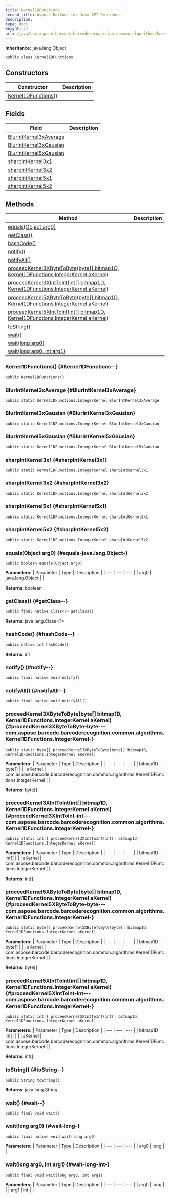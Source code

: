 ```yaml
---
title: Kernel1DFunctions
second_title: Aspose.BarCode for Java API Reference
description: 
type: docs
weight: 34
url: /java/com.aspose.barcode.barcoderecognition.common.algorithms/kernel1dfunctions/
---
```

**Inheritance:**
java.lang.Object
```
public class Kernel1DFunctions
```
## Constructors

| Constructor | Description |
| --- | --- |
| [Kernel1DFunctions()](#Kernel1DFunctions--) |  |
## Fields

| Field | Description |
| --- | --- |
| [BlurIntKernel3xAverage](#BlurIntKernel3xAverage) |  |
| [BlurIntKernel3xGausian](#BlurIntKernel3xGausian) |  |
| [BlurIntKernel5xGausian](#BlurIntKernel5xGausian) |  |
| [sharpIntKernel3x1](#sharpIntKernel3x1) |  |
| [sharpIntKernel3x2](#sharpIntKernel3x2) |  |
| [sharpIntKernel5x1](#sharpIntKernel5x1) |  |
| [sharpIntKernel5x2](#sharpIntKernel5x2) |  |
## Methods

| Method | Description |
| --- | --- |
| [equals(Object arg0)](#equals-java.lang.Object-) |  |
| [getClass()](#getClass--) |  |
| [hashCode()](#hashCode--) |  |
| [notify()](#notify--) |  |
| [notifyAll()](#notifyAll--) |  |
| [proceedKernel3XByteToByte(byte[] bitmap1D, Kernel1DFunctions.IntegerKernel aKernel)](#proceedKernel3XByteToByte-byte---com.aspose.barcode.barcoderecognition.common.algorithms.Kernel1DFunctions.IntegerKernel-) |  |
| [proceedKernel3XIntToInt(int[] bitmap1D, Kernel1DFunctions.IntegerKernel aKernel)](#proceedKernel3XIntToInt-int---com.aspose.barcode.barcoderecognition.common.algorithms.Kernel1DFunctions.IntegerKernel-) |  |
| [proceedKernel5XByteToByte(byte[] bitmap1D, Kernel1DFunctions.IntegerKernel aKernel)](#proceedKernel5XByteToByte-byte---com.aspose.barcode.barcoderecognition.common.algorithms.Kernel1DFunctions.IntegerKernel-) |  |
| [proceedKernel5XIntToInt(int[] bitmap1D, Kernel1DFunctions.IntegerKernel aKernel)](#proceedKernel5XIntToInt-int---com.aspose.barcode.barcoderecognition.common.algorithms.Kernel1DFunctions.IntegerKernel-) |  |
| [toString()](#toString--) |  |
| [wait()](#wait--) |  |
| [wait(long arg0)](#wait-long-) |  |
| [wait(long arg0, int arg1)](#wait-long-int-) |  |
### Kernel1DFunctions() {#Kernel1DFunctions--}
```
public Kernel1DFunctions()
```


### BlurIntKernel3xAverage {#BlurIntKernel3xAverage}
```
public static Kernel1DFunctions.IntegerKernel BlurIntKernel3xAverage
```


### BlurIntKernel3xGausian {#BlurIntKernel3xGausian}
```
public static Kernel1DFunctions.IntegerKernel BlurIntKernel3xGausian
```


### BlurIntKernel5xGausian {#BlurIntKernel5xGausian}
```
public static Kernel1DFunctions.IntegerKernel BlurIntKernel5xGausian
```


### sharpIntKernel3x1 {#sharpIntKernel3x1}
```
public static Kernel1DFunctions.IntegerKernel sharpIntKernel3x1
```


### sharpIntKernel3x2 {#sharpIntKernel3x2}
```
public static Kernel1DFunctions.IntegerKernel sharpIntKernel3x2
```


### sharpIntKernel5x1 {#sharpIntKernel5x1}
```
public static Kernel1DFunctions.IntegerKernel sharpIntKernel5x1
```


### sharpIntKernel5x2 {#sharpIntKernel5x2}
```
public static Kernel1DFunctions.IntegerKernel sharpIntKernel5x2
```


### equals(Object arg0) {#equals-java.lang.Object-}
```
public boolean equals(Object arg0)
```




**Parameters:**
| Parameter | Type | Description |
| --- | --- | --- |
| arg0 | java.lang.Object |  |

**Returns:**
boolean
### getClass() {#getClass--}
```
public final native Class<?> getClass()
```




**Returns:**
java.lang.Class<?>
### hashCode() {#hashCode--}
```
public native int hashCode()
```




**Returns:**
int
### notify() {#notify--}
```
public final native void notify()
```




### notifyAll() {#notifyAll--}
```
public final native void notifyAll()
```




### proceedKernel3XByteToByte(byte[] bitmap1D, Kernel1DFunctions.IntegerKernel aKernel) {#proceedKernel3XByteToByte-byte---com.aspose.barcode.barcoderecognition.common.algorithms.Kernel1DFunctions.IntegerKernel-}
```
public static byte[] proceedKernel3XByteToByte(byte[] bitmap1D, Kernel1DFunctions.IntegerKernel aKernel)
```




**Parameters:**
| Parameter | Type | Description |
| --- | --- | --- |
| bitmap1D | byte[] |  |
| aKernel | com.aspose.barcode.barcoderecognition.common.algorithms.Kernel1DFunctions.IntegerKernel |  |

**Returns:**
byte[]
### proceedKernel3XIntToInt(int[] bitmap1D, Kernel1DFunctions.IntegerKernel aKernel) {#proceedKernel3XIntToInt-int---com.aspose.barcode.barcoderecognition.common.algorithms.Kernel1DFunctions.IntegerKernel-}
```
public static int[] proceedKernel3XIntToInt(int[] bitmap1D, Kernel1DFunctions.IntegerKernel aKernel)
```




**Parameters:**
| Parameter | Type | Description |
| --- | --- | --- |
| bitmap1D | int[] |  |
| aKernel | com.aspose.barcode.barcoderecognition.common.algorithms.Kernel1DFunctions.IntegerKernel |  |

**Returns:**
int[]
### proceedKernel5XByteToByte(byte[] bitmap1D, Kernel1DFunctions.IntegerKernel aKernel) {#proceedKernel5XByteToByte-byte---com.aspose.barcode.barcoderecognition.common.algorithms.Kernel1DFunctions.IntegerKernel-}
```
public static byte[] proceedKernel5XByteToByte(byte[] bitmap1D, Kernel1DFunctions.IntegerKernel aKernel)
```




**Parameters:**
| Parameter | Type | Description |
| --- | --- | --- |
| bitmap1D | byte[] |  |
| aKernel | com.aspose.barcode.barcoderecognition.common.algorithms.Kernel1DFunctions.IntegerKernel |  |

**Returns:**
byte[]
### proceedKernel5XIntToInt(int[] bitmap1D, Kernel1DFunctions.IntegerKernel aKernel) {#proceedKernel5XIntToInt-int---com.aspose.barcode.barcoderecognition.common.algorithms.Kernel1DFunctions.IntegerKernel-}
```
public static int[] proceedKernel5XIntToInt(int[] bitmap1D, Kernel1DFunctions.IntegerKernel aKernel)
```




**Parameters:**
| Parameter | Type | Description |
| --- | --- | --- |
| bitmap1D | int[] |  |
| aKernel | com.aspose.barcode.barcoderecognition.common.algorithms.Kernel1DFunctions.IntegerKernel |  |

**Returns:**
int[]
### toString() {#toString--}
```
public String toString()
```




**Returns:**
java.lang.String
### wait() {#wait--}
```
public final void wait()
```




### wait(long arg0) {#wait-long-}
```
public final native void wait(long arg0)
```




**Parameters:**
| Parameter | Type | Description |
| --- | --- | --- |
| arg0 | long |  |

### wait(long arg0, int arg1) {#wait-long-int-}
```
public final void wait(long arg0, int arg1)
```




**Parameters:**
| Parameter | Type | Description |
| --- | --- | --- |
| arg0 | long |  |
| arg1 | int |  |


